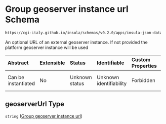 # Group geoserver instance url Schema

```txt
https://cgi-italy.github.io/insula/schemas/v0.2.0/apps/insula-json-datasets-group.schema.json#/properties/geoserverUrl
```

An optional URL of an external geoserver instance. If not provided the platform geoserver instance will be used

| Abstract            | Extensible | Status         | Identifiable            | Custom Properties | Additional Properties | Access Restrictions | Defined In                                                                                                             |
| :------------------ | :--------- | :------------- | :---------------------- | :---------------- | :-------------------- | :------------------ | :--------------------------------------------------------------------------------------------------------------------- |
| Can be instantiated | No         | Unknown status | Unknown identifiability | Forbidden         | Allowed               | none                | [insula-json-datasets-group.schema.json\*](schemas/apps/insula-json-datasets-group.schema.json "open original schema") |

## geoserverUrl Type

`string` ([Group geoserver instance url](insula-json-datasets-group-properties-group-geoserver-instance-url.md))
